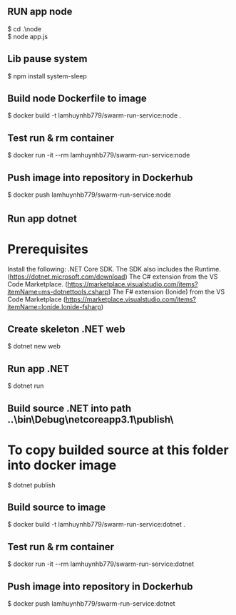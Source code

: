 ## RUN app node
$ cd .\node\
$ node app.js

## Lib pause system
$ npm install system-sleep

## Build node Dockerfile to image
$ docker build -t lamhuynhb779/swarm-run-service:node .

## Test run & rm container 
$ docker run -it --rm lamhuynhb779/swarm-run-service:node

## Push image into repository in Dockerhub
$ docker push lamhuynhb779/swarm-run-service:node

######

## Run app dotnet
# Prerequisites
Install the following:
    .NET Core SDK. The SDK also includes the Runtime. (https://dotnet.microsoft.com/download)
    The C# extension from the VS Code Marketplace. (https://marketplace.visualstudio.com/items?itemName=ms-dotnettools.csharp)
    The F# extension (Ionide) from the VS Code Marketplace (https://marketplace.visualstudio.com/items?itemName=Ionide.Ionide-fsharp)

## Create skeleton .NET web
$ dotnet new web

## Run app .NET
$ dotnet run

## Build source .NET into path ..\bin\Debug\netcoreapp3.1\publish\
# To copy builded source at this folder into docker image
$ dotnet publish

## Build source to image
$ docker build -t lamhuynhb779/swarm-run-service:dotnet .

## Test run & rm container 
$ docker run -it --rm lamhuynhb779/swarm-run-service:dotnet

## Push image into repository in Dockerhub
$ docker push lamhuynhb779/swarm-run-service:dotnet